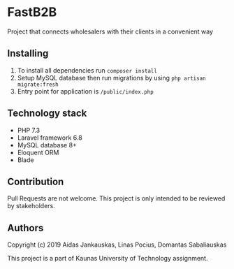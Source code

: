 # FastB2B

Project that connects wholesalers with their clients in a convenient way

## Installing

1. To install all dependencies run ```composer install```
2. Setup MySQL database then run migrations by using ```php artisan migrate:fresh```
3. Entry point for application is ```/public/index.php```

## Technology stack
* PHP 7.3
* Laravel framework 6.8
* MySQL database 8+
* Eloquent ORM
* Blade

## Contribution

Pull Requests are not welcome. This project is only intended to be reviewed by stakeholders.

## Authors

Copyright (c) 2019 Aidas Jankauskas, Linas Pocius, Domantas Sabaliauskas

This project is a part of Kaunas University of Technology assignment.